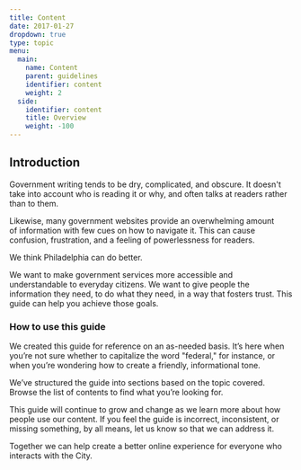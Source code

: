 ```yaml
---
title: Content
date: 2017-01-27
dropdown: true
type: topic
menu:
  main:
    name: Content
    parent: guidelines
    identifier: content
    weight: 2
  side:
    identifier: content
    title: Overview
    weight: -100
---
```

## Introduction

Government writing tends to be dry, complicated, and obscure. It doesn't take into account who is reading it or why, and often talks at readers rather than to them.

Likewise, many government websites provide an overwhelming amount of information with few cues on how to navigate it. This can cause confusion, frustration, and a feeling of powerlessness for readers.

We think Philadelphia can do better.

We want to make government services more accessible and understandable to everyday citizens. We want to give people the information they need, to do what they need, in a way that fosters trust. This guide can help you achieve those goals.

### How to use this guide
We created this guide for reference on an as-needed basis. It’s here when you’re not sure whether to capitalize the word "federal," for instance, or when you’re wondering how to create a friendly, informational tone.

We’ve structured the guide into sections based on the topic covered. Browse the list of contents to find what you’re looking for.

This guide will continue to grow and change as we learn more about how people use our content. If you feel the guide is incorrect, inconsistent, or missing something, by all means, let us know so that we can address it.

Together we can help create a better online experience for everyone who interacts with the City.
